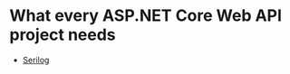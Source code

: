 # What every ASP.NET Core Web API project needs
- [Serilog](https://dev.to/moesmp/what-every-asp-net-core-web-api-project-needs-part-1-serilog-o5a)
